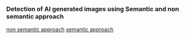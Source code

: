 ### Detection of AI generated images using Semantic and non semantic approach

[non semantic approach](https://github.com/hridayK/Detection-of-AI-generated-images)
[semantic approach](https://github.com/VirenKeswani/AI-image-detection)